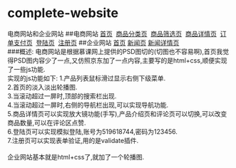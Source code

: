# complete-website
电商网站和企业网站
##电商网站
<a href="https://onlyfzz.github.io/complete-website/电商网站/index.html">首页</a>&nbsp;&nbsp;<a href="https://onlyfzz.github.io/complete-website/电商网站/goods_class.html">商品分类页</a>&nbsp;&nbsp;<a href="https://onlyfzz.github.io/complete-website/电商网站/goods_filter.html">商品筛选页</a>&nbsp;&nbsp;<a href="https://onlyfzz.github.io/complete-website/电商网站/goods_detail.html">商品详情页</a>&nbsp;&nbsp;<a href="https://onlyfzz.github.io/complete-website/电商网站/order_pay.html">订单支付页</a>&nbsp;&nbsp;<a href="https://onlyfzz.github.io/complete-website/电商网站/login.html">登陆页</a>&nbsp;&nbsp;<a href="https://onlyfzz.github.io/complete-website/电商网站/regist.html">注册页</a>
##企业网站
<a href="https://onlyfzz.github.io/complete-website/企业网站/index.html">首页</a>&nbsp;<a href="https://onlyfzz.github.io/complete-website/企业网站/news.html">新闻页</a>&nbsp;<a href="https://onlyfzz.github.io/complete-website/企业网站/content.html">新闻详情页</a>&nbsp;<br>
###概述:
电商网站是根据慕课网上提供的PSD图切的(切图也不容易啊),首页我觉得PSD图内容少了一点,又仿照京东加了一点内容,主要写的是html+css,顺便实现了一些js功能.
<br>
实现的js功能如下:
1.产品列表鼠标滑过显示右侧下级菜单.  <br>
2.首页的淡入淡出轮播图. <br>
3.当滚动超过一屏时,顶部的搜索栏出现.<br>
4.当滚动超过一屏时,右侧的导航栏出现,可以实现导航功能.<br>
5.商品详情页可以实现放大镜功能(手写),产品介绍页和评论页可以切换,可以改变商品数量,可以在评论区点赞.<br>
6.登陆页可以实现模拟登陆,账号为519618744,密码为123456.<br>
7.注册页可以实现表单验证,用的是validate插件.<br>
<br>
企业网站基本就是html+css了,就加了一个轮播图.
